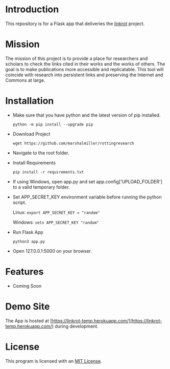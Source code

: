 # Introduction

This repository is for a Flask app that deliveries the [linkrot](https://github.com/marshalmiller/linkrot/) project.

# Mission

The mission of this project is to provide a place for researchers and scholars to check the links cited in their works and the works of others. The goal is to make publications more accessible and replicatable. This tool will coincide with research into persistent links and preserving the Internet and Commons at large.

# Installation

- Make sure that you have python and the latest version of pip installed.

  `python -m pip install --upgrade pip`

- Download Project

  `wget https://github.com/marshalmiller/rottingresearch`

- Navigate to the root folder.

- Install Requirements

  `pip install -r requirements.txt`

- If using Windows, open app.py and set app.config['UPLOAD_FOLDER'] to a valid temporary folder.
- Set APP_SECRET_KEY environment variable before running the python script.

  Linux: `export APP_SECRET_KEY = "random"`

  Windows: `setx APP_SECRET_KEY "random"`

- Run Flask App

  `python3 app.py`

- Open 127.0.0.1:5000 on your browser.

# Features

- Coming Soon

# Demo Site

The App is hosted at [https://linkrot-temp.herokuapp.com/](https://linkrot-temp.herokuapp.com/) during development.

# License

This program is licensed with an [MIT License](https://github.com/marshalmiller/linkrot/blob/main/LICENSE).
